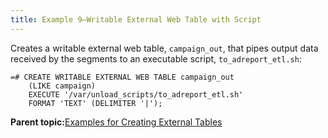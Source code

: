 ```yaml
---
title: Example 9—Writable External Web Table with Script 
---
```


Creates a writable external web table, `campaign_out`, that pipes output data received by the segments to an executable script, `to_adreport_etl.sh`:

```
=# CREATE WRITABLE EXTERNAL WEB TABLE campaign_out
    (LIKE campaign)
    EXECUTE '/var/unload_scripts/to_adreport_etl.sh'
    FORMAT 'TEXT' (DELIMITER '|');
```

**Parent topic:**[Examples for Creating External Tables](../external/g-creating-external-tables---examples.html)

